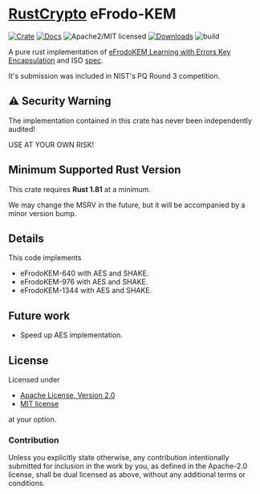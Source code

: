 # [RustCrypto] eFrodo-KEM

[![Crate][crate-image]][crate-link]
[![Docs][docs-image]][docs-link]
![Apache2/MIT licensed][license-image]
[![Downloads][downloads-image]][crate-link]
![build](https://github.com/RustCrypto/KEMs/actions/workflows/frodo-kem/badge.svg)

A pure rust implementation of [eFrodoKEM Learning with Errors Key Encapsulation](https://frodokem.org/files/FrodoKEM-specification-20210604.pdf) and ISO [spec](https://frodokem.org/files/FrodoKEM-standard_proposal-20230314.pdf).

It's submission was included in NIST's PQ Round 3 competition.

## ⚠️ Security Warning

The implementation contained in this crate has never been independently audited!

USE AT YOUR OWN RISK!

## Minimum Supported Rust Version

This crate requires **Rust 1.81** at a minimum.

We may change the MSRV in the future, but it will be accompanied by a minor
version bump.

## Details

This code implements

- eFrodoKEM-640 with AES and SHAKE.
- eFrodoKEM-976 with AES and SHAKE.
- eFrodoKEM-1344 with AES and SHAKE.

## Future work

- Speed up AES implementation.

## License

Licensed under

- [Apache License, Version 2.0](http://www.apache.org/licenses/LICENSE-2.0)
- [MIT license](http://opensource.org/licenses/MIT)

at your option.

### Contribution

Unless you explicitly state otherwise, any contribution intentionally
submitted for inclusion in the work by you, as defined in the Apache-2.0
license, shall be dual licensed as above, without any additional terms or
conditions.

[//]: # (badges)

[RustCrypto]: https://github.com/rustcrypto
[crate-image]: https://img.shields.io/crates/v/frodo-kem-rs.svg
[crate-link]: https://crates.io/crates/frodo-kem-rs
[docs-image]: https://docs.rs/frodo-kem-rs/badge.svg
[docs-link]: https://docs.rs/frodo-kem-rs/
[license-image]: https://img.shields.io/badge/license-Apache2.0/MIT-blue.svg
[downloads-image]: https://img.shields.io/crates/d/frodo-kem-rs.svg

